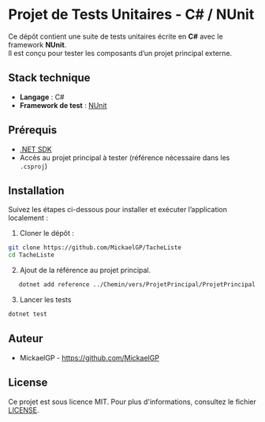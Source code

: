 ﻿# Projet de Tests Unitaires - C# / NUnit
Ce dépôt contient une suite de tests unitaires écrite en **C#** avec le framework **NUnit**.  
Il est conçu pour tester les composants d’un projet principal externe.
## Stack technique
 - **Langage** : C#
 - **Framework de test** : [NUnit](https://nunit.org/)
## Prérequis
 - [.NET SDK](https://dotnet.microsoft.com/download)
 - Accès au projet principal à tester (référence nécessaire dans les `.csproj`)

## Installation
Suivez les étapes ci-dessous pour installer et exécuter l’application localement :

1.  Cloner le dépôt :
```bash
git clone https://github.com/MickaelGP/TacheListe
cd TacheListe
```
2. Ajout de la référence au projet principal.
```bash
   dotnet add reference ../Chemin/vers/ProjetPrincipal/ProjetPrincipal.csproj
```
3. Lancer les tests
```bash
dotnet test
```
## Auteur
- MickaelGP - https://github.com/MickaelGP


## License
Ce projet est sous licence MIT. Pour plus d'informations, consultez le fichier [LICENSE](LICENSE).